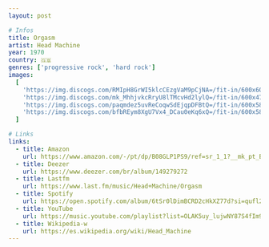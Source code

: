 ```yaml
---
layout: post

# Infos
title: Orgasm
artist: Head Machine
year: 1970
country: 🇬🇧
genres: ['progressive rock', 'hard rock']
images:
  [
    'https://img.discogs.com/RMIpH8GrWI5klcCEzgVaM9pCjNA=/fit-in/600x600/filters:strip_icc():format(jpeg):mode_rgb():quality(90)/discogs-images/R-2449655-1605626797-6844.jpeg.jpg',
    'https://img.discogs.com/mk_MhhjvkcRryU8lTMcvHd2lylQ=/fit-in/600x471/filters:strip_icc():format(jpeg):mode_rgb():quality(90)/discogs-images/R-2449655-1605626800-2082.jpeg.jpg',
    'https://img.discogs.com/paqmdez5uvReCoqwSdEjqpDFBtQ=/fit-in/600x589/filters:strip_icc():format(jpeg):mode_rgb():quality(90)/discogs-images/R-3649083-1606425504-5046.jpeg.jpg',
    'https://img.discogs.com/bfbREym8XgU7Vx4_DCau0eKq6xQ=/fit-in/600x588/filters:strip_icc():format(jpeg):mode_rgb():quality(90)/discogs-images/R-3649083-1606425504-6525.jpeg.jpg',
  ]

# Links
links:
  - title: Amazon
    url: https://www.amazon.com/-/pt/dp/B08GLP1PS9/ref=sr_1_1?__mk_pt_BR=%C3%85M%C3%85%C5%BD%C3%95%C3%91&crid=317RRHUU7F81H&dchild=1&keywords=head+machine+cd&qid=1614313354&sprefix=head+machine+%2Caps%2C303&sr=8-1
  - title: Deezer
    url: https://www.deezer.com/br/album/149279272
  - title: Lastfm
    url: https://www.last.fm/music/Head+Machine/Orgasm
  - title: Spotify
    url: https://open.spotify.com/album/6tSr0lDimBCRD2cHkXZ77d?si=qufl2UqwRXahSQJkcNtq3w
  - title: YouTube
    url: https://music.youtube.com/playlist?list=OLAK5uy_lujwNY87S4fIm9c1Boyxbqk--X5aCAE1c
  - title: Wikipedia-w
    url: https://es.wikipedia.org/wiki/Head_Machine
---
```


